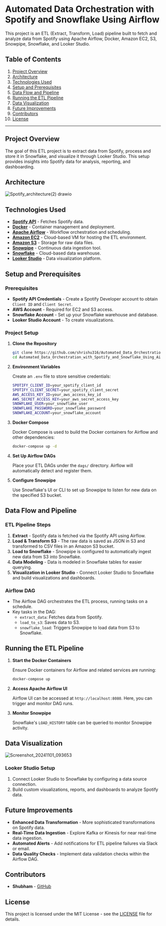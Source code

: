 # Automated Data Orchestration with Spotify and Snowflake Using Airflow

This project is an ETL (Extract, Transform, Load) pipeline built to fetch and analyze data from Spotify
using Apache Airflow, Docker, Amazon EC2, S3, Snowpipe, Snowflake, and Looker Studio.

## Table of Contents
1. [Project Overview](#project-overview)
2. [Architecture](#architecture)
3. [Technologies Used](#technologies-used)
4. [Setup and Prerequisites](#setup-and-prerequisites)
5. [Data Flow and Pipeline](#data-flow-and-pipeline)
6. [Running the ETL Pipeline](#running-the-etl-pipeline)
7. [Data Visualization](#data-visualization)
8. [Future Improvements](#future-improvements)
9. [Contributors](#contributors)
10. [License](#license)

---

## Project Overview
The goal of this ETL project is to extract data from Spotify, process and store it in Snowflake, and visualize it through Looker Studio. 
This setup provides insights into Spotify data for analysis, reporting, and dashboarding.

## Architecture

![Spotify_architecture(2) drawio](https://github.com/user-attachments/assets/6f1d904a-2f58-4d47-b8ad-4126b47328b3)

## Technologies Used

- **[Spotify API](https://developer.spotify.com/documentation/web-api/)** - Fetches Spotify data.
- **[Docker](https://www.docker.com/)** - Container management and deployment.
- **[Apache Airflow](https://airflow.apache.org/)** - Workflow orchestration and scheduling.
- **[Amazon EC2](https://aws.amazon.com/ec2/)** - Cloud-based VM for hosting the ETL environment.
- **[Amazon S3](https://aws.amazon.com/s3/)** - Storage for raw data files.
- **[Snowpipe](https://docs.snowflake.com/en/user-guide/data-load-snowpipe)** - Continuous data ingestion tool.
- **[Snowflake](https://www.snowflake.com/)** - Cloud-based data warehouse.
- **[Looker Studio](https://lookerstudio.google.com/)** - Data visualization platform.

## Setup and Prerequisites

### Prerequisites

- **Spotify API Credentials** - Create a Spotify Developer account to obtain `Client ID` and `Client Secret`.
- **AWS Account** - Required for EC2 and S3 access.
- **Snowflake Account** - Set up your Snowflake warehouse and database.
- **Looker Studio Account** - To create visualizations.

### Project Setup

1. **Clone the Repository**
    ```bash
    git clone https://github.com/shrishu316/Automated_Data_Orchestration_with_Spotify_and_Snowflake_Using_Airflow.git
    cd Automated_Data_Orchestration_with_Spotify_and_Snowflake_Using_Airflow
    ```

2. **Environment Variables**

    Create an `.env` file to store sensitive credentials:
    ```bash
    SPOTIFY_CLIENT_ID=your_spotify_client_id
    SPOTIFY_CLIENT_SECRET=your_spotify_client_secret
    AWS_ACCESS_KEY_ID=your_aws_access_key_id
    AWS_SECRET_ACCESS_KEY=your_aws_secret_access_key
    SNOWFLAKE_USER=your_snowflake_user
    SNOWFLAKE_PASSWORD=your_snowflake_password
    SNOWFLAKE_ACCOUNT=your_snowflake_account
    ```

3. **Docker Compose**

    Docker Compose is used to build the Docker containers for Airflow and other dependencies:
    ```bash
    docker-compose up -d
    ```

4. **Set Up Airflow DAGs**

    Place your ETL DAGs under the `dags/` directory. Airflow will automatically detect and register them.

5. **Configure Snowpipe**

    Use Snowflake's UI or CLI to set up Snowpipe to listen for new data on the specified S3 bucket.

## Data Flow and Pipeline

### ETL Pipeline Steps

1. **Extract** - Spotify data is fetched via the Spotify API using Airflow.
2. **Load & Transform S3** - The raw data is saved as JSON in S3 and transformed to CSV files in an Amazon S3 bucket.
3. **Load to Snowflake** - Snowpipe is configured to automatically ingest new data from S3 into Snowflake.
4. **Data Modeling** - Data is modeled in Snowflake tables for easier querying.
5. **Visualization in Looker Studio** - Connect Looker Studio to Snowflake and build visualizations and dashboards.

### Airflow DAG

- The Airflow DAG orchestrates the ETL process, running tasks on a schedule.
- Key tasks in the DAG:
  - `extract_data`: Fetches data from Spotify.
  - `load_to_s3`: Saves data to S3.
  - `snowflake_load`: Triggers Snowpipe to load data from S3 to Snowflake.

## Running the ETL Pipeline

1. **Start the Docker Containers**

    Ensure Docker containers for Airflow and related services are running:
    ```bash
    docker-compose up
    ```

2. **Access Apache Airflow UI**

    Airflow UI can be accessed at `http://localhost:8080`. Here, you can trigger and monitor DAG runs.

3. **Monitor Snowpipe**

    Snowflake's `LOAD_HISTORY` table can be queried to monitor Snowpipe activity.

## Data Visualization
![Screenshot_20241101_093653](https://github.com/user-attachments/assets/4e10aa64-6ea0-4f2b-ac9d-b5d2dfc706ad)
### Looker Studio Setup

1. Connect Looker Studio to Snowflake by configuring a data source connection.
2. Build custom visualizations, reports, and dashboards to analyze Spotify data.

## Future Improvements

- **Enhanced Data Transformation** - More sophisticated transformations on Spotify data.
- **Real-Time Data Ingestion** - Explore Kafka or Kinesis for near real-time data ingestion.
- **Automated Alerts** - Add notifications for ETL pipeline failures via Slack or email.
- **Data Quality Checks** - Implement data validation checks within the Airflow DAG.

## Contributors

- **Shubham** - [GitHub](https://github.com/shrishu316)

## License

This project is licensed under the MIT License - see the [LICENSE](LICENSE) file for details.
